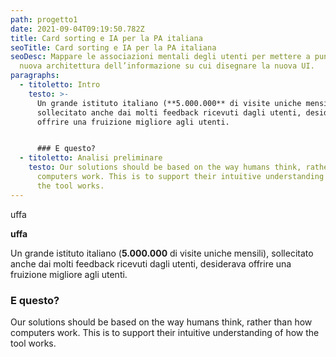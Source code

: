 ```yaml
---
path: progetto1
date: 2021-09-04T09:19:50.782Z
title: Card sorting e IA per la PA italiana
seoTitle: Card sorting e IA per la PA italiana
seoDesc: Mappare le associazioni mentali degli utenti per mettere a punto una
  nuova architettura dell’informazione su cui disegnare la nuova UI.
paragraphs:
  - titoletto: Intro
    testo: >-
      Un grande istituto italiano (**5.000.000** di visite uniche mensili),
      sollecitato anche dai molti feedback ricevuti dagli utenti, desiderava
      offrire una fruizione migliore agli utenti.


      ### E questo?
  - titoletto: Analisi preliminare
    testo: Our solutions should be based on the way humans think, rather than how
      computers work. This is to support their intuitive understanding of how
      the tool works.
---
```

uffa

**uffa**



Un grande istituto italiano (**5.000.000** di visite uniche mensili), sollecitato anche dai molti feedback ricevuti dagli utenti, desiderava offrire una fruizione migliore agli utenti.

### E questo?



Our solutions should be based on the way humans think, rather than how computers work. This is to support their intuitive understanding of how the tool works.
